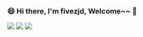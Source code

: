 ### 😄 Hi there, I'm fivezjd, Welcome~~ 👋

<!--
**fivezjd/fivezjd** is a ✨ _special_ ✨ repository because its `README.md` (this file) appears on your GitHub profile.

Here are some ideas to get you started:

- 🔭 I’m currently working on ...
- 🌱 I’m currently learning ...
- 👯 I’m looking to collaborate on ...
- 🤔 I’m looking for help with ...
- 💬 Ask me about ...
- 📫 How to reach me: ...
- 😄 Pronouns: ...
- ⚡ Fun fact: ...
-->

![](https://github-profile-summary-cards.vercel.app/api/cards/profile-details?username=fivezjd&theme=github)
![](https://github-profile-summary-cards.vercel.app/api/cards/repos-per-language?username=fivezjd&theme=github)
![](https://github-profile-summary-cards.vercel.app/api/cards/stats?username=fivezjd&theme=github)
